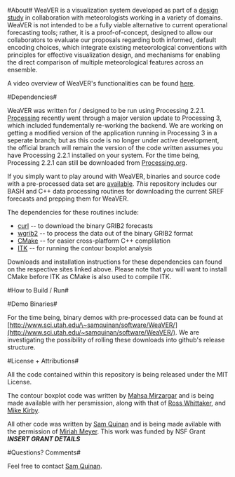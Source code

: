 #About#
WeaVER is a visualization system developed as part of a [design study](http://vdl.sci.utah.edu/publications/2015_infovis_weaver/) in collaboration with meteorologists working in a variety of domains. WeaVER is not intended to be a fully viable alternative to current operational forecasting tools; rather, it is a proof-of-concept, designed to allow our collaborators to evaluate our proposals regarding both informed, default encoding choices, which integrate existing meteorological conventions with principles for effective visualization design, and mechanisms for enabling the direct comparison of multiple meteorological features across an ensemble.

A video overview of WeaVER's functionalities can be found [here](https://www.youtube.com/watch?v=Egl_z6oF1oI).

#Dependencies#

WeaVER was written for / designed to be run using Processing 2.2.1. [Processing](https://processing.org) recently went through a major version update to Processing 3, which included fundementally re-working the backend. We are working on getting a modified version of the application running in Processing 3 in a seperate branch; but as this code is no longer under active development, the official branch will remain the version of the code written assumes you have Processing 2.2.1 installed on your system. For the time being, Processing 2.2.1 can still be downloaded from [Processing.org](https://processing.org).

If you simply want to play around with WeaVER, binaries and source code with a pre-processed data set are [available](#binaries). *This* repository includes our BASH and C++ data processing routines for downloading the current SREF forecasts and prepping them for WeaVER. 

The dependencies for these routines include:

- [curl](http://curl.haxx.se) -- to download the binary GRIB2 forecasts
- [wgrib2](http://www.cpc.ncep.noaa.gov/products/wesley/wgrib2/) -- to process the data out of the binary GRIB2 format
- [CMake](https://cmake.org) -- for easier cross-platform C++ complilation
- [ITK](http://www.itk.org) -- for running the contour boxplot analysis

Downloads and installation instructions for these dependencies can found on the respective sites linked above. Please note that you will want to install CMake before ITK as CMake is also used to compile ITK.

#How to Build / Run#




#<a id="binaries"></a>Demo Binaries#

For the time being, binary demos with pre-processed data can be found at [http://www.sci.utah.edu/\~samquinan/software/WeaVER/](http://www.sci.utah.edu/~samquinan/software/WeaVER/). We are investigating the possibility of rolling these downloads into github's release structure.

#License + Attributions#

All the code contained within this repository is being released under the MIT License. 

The contour boxplot code was written by [Mahsa Mirzargar]() and is being made available with her persmission, along with that of [Ross Whittaker](), and [Mike Kirby](). 

All other code was written by [Sam Quinan]() and is being made avilable with the permission of [Miriah Meyer](). This work was funded by NSF Grant ***INSERT GRANT DETAILS***

#Questions? Comments#

Feel free to contact [Sam Quinan]().
